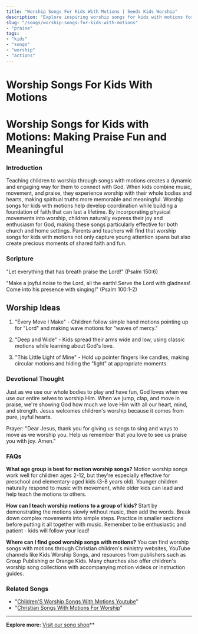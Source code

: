 ```yaml
---
title: "Worship Songs For Kids With Motions | Seeds Kids Worship"
description: "Explore inspiring worship songs for kids with motions for children's worship and faith development. Biblical music resources for families and ministry."
slug: "/songs/worship-songs-for-kids-with-motions"
- "praise"
tags:
- "kids"
- "songs"
- "worship"
- "actions"
---
```


# Worship Songs For Kids With Motions

# Worship Songs for Kids with Motions: Making Praise Fun and Meaningful

### Introduction
Teaching children to worship through songs with motions creates a dynamic and engaging way for them to connect with God. When kids combine music, movement, and praise, they experience worship with their whole bodies and hearts, making spiritual truths more memorable and meaningful. Worship songs for kids with motions help develop coordination while building a foundation of faith that can last a lifetime. By incorporating physical movements into worship, children naturally express their joy and enthusiasm for God, making these songs particularly effective for both church and home settings. Parents and teachers will find that worship songs for kids with motions not only capture young attention spans but also create precious moments of shared faith and fun.

### Scripture
"Let everything that has breath praise the Lord!" (Psalm 150:6)

"Make a joyful noise to the Lord, all the earth! Serve the Lord with gladness! Come into his presence with singing!" (Psalm 100:1-2)

## Worship Ideas
1. "Every Move I Make" - Children follow simple hand motions pointing up for "Lord" and making wave motions for "waves of mercy."

2. "Deep and Wide" - Kids spread their arms wide and low, using classic motions while learning about God's love.

3. "This Little Light of Mine" - Hold up pointer fingers like candles, making circular motions and hiding the "light" at appropriate moments.

### Devotional Thought
Just as we use our whole bodies to play and have fun, God loves when we use our entire selves to worship Him. When we jump, clap, and move in praise, we're showing God how much we love Him with all our heart, mind, and strength. Jesus welcomes children's worship because it comes from pure, joyful hearts.

Prayer: "Dear Jesus, thank you for giving us songs to sing and ways to move as we worship you. Help us remember that you love to see us praise you with joy. Amen."

### FAQs

**What age group is best for motion worship songs?**
Motion worship songs work well for children ages 2-12, but they're especially effective for preschool and elementary-aged kids (3-8 years old). Younger children naturally respond to music with movement, while older kids can lead and help teach the motions to others.

**How can I teach worship motions to a group of kids?**
Start by demonstrating the motions slowly without music, then add the words. Break down complex movements into simple steps. Practice in smaller sections before putting it all together with music. Remember to be enthusiastic and patient - kids will follow your lead!

**Where can I find good worship songs with motions?**
You can find worship songs with motions through Christian children's ministry websites, YouTube channels like Kids Worship Songs, and resources from publishers such as Group Publishing or Orange Kids. Many churches also offer children's worship song collections with accompanying motion videos or instruction guides.

### Related Songs

- "[Children'S Worship Songs With Motions Youtube](/songs/children-s-worship-songs-with-motions-youtube/)"
- "[Christian Songs With Motions For Worship](/songs/christian-songs-with-motions-for-worship/)"

---

**Explore more:** [Visit our song shop](https://seedskidsworship.com/shop)**

<!-- Schema Markup -->
<script type="application/ld+json">
{
  "@context": "https://schema.org",
  "@type": "MusicRecording",
  "name": "Worship Songs For Kids With Motions",
  "byArtist": {
    "@type": "MusicGroup",
    "name": "Seeds Kids Worship"
  },
  "isFamilyFriendly": true,
  "url": "https://seedskidsworship.com/songs/worship-songs-for-kids-with-motions/"
}
</script>